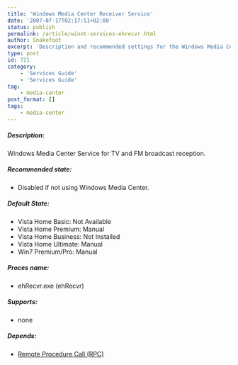 ```yaml
---
title: 'Windows Media Center Receiver Service'
date: '2007-07-17T02:17:51+02:00'
status: publish
permalink: /article/winnt-services-ehrecvr.html
author: Snakefoot
excerpt: 'Description and recommended settings for the Windows Media Center Receiver Service.'
type: post
id: 721
category:
    - 'Services Guide'
    - 'Services Guide'
tag:
    - media-center
post_format: []
tags:
    - media-center
---
```

##### Description:

 Windows Media Center Service for TV and FM broadcast reception.
 
##### Recommended state:

- Disabled if not using Windows Media Center.

##### Default State:

- Vista Home Basic: Not Available
- Vista Home Premium: Manual
- Vista Home Business: Not Installed
- Vista Home Ultimate: Manual
- Win7 Premium/Pro: Manual

##### Proces name:

- ehRecvr.exe (ehRecvr)

##### Supports:

- none

##### Depends:

- [Remote Procedure Call (RPC)](/article/winnt-services-rpcss.html)